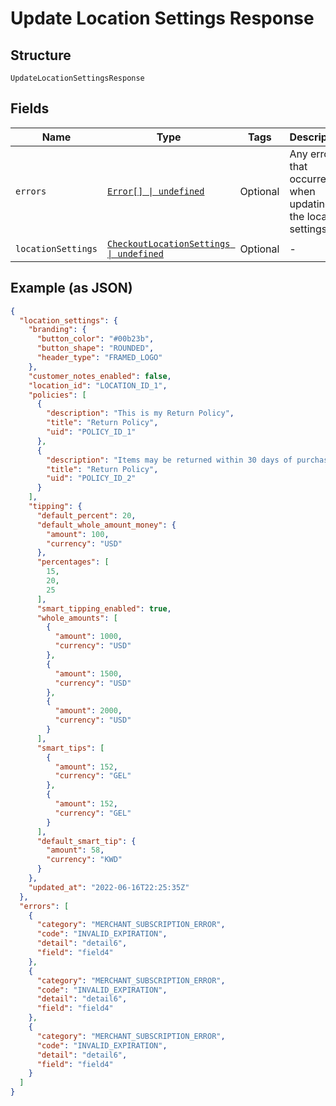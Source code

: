 
# Update Location Settings Response

## Structure

`UpdateLocationSettingsResponse`

## Fields

| Name | Type | Tags | Description |
|  --- | --- | --- | --- |
| `errors` | [`Error[] \| undefined`](../../doc/models/error.md) | Optional | Any errors that occurred when updating the location settings. |
| `locationSettings` | [`CheckoutLocationSettings \| undefined`](../../doc/models/checkout-location-settings.md) | Optional | - |

## Example (as JSON)

```json
{
  "location_settings": {
    "branding": {
      "button_color": "#00b23b",
      "button_shape": "ROUNDED",
      "header_type": "FRAMED_LOGO"
    },
    "customer_notes_enabled": false,
    "location_id": "LOCATION_ID_1",
    "policies": [
      {
        "description": "This is my Return Policy",
        "title": "Return Policy",
        "uid": "POLICY_ID_1"
      },
      {
        "description": "Items may be returned within 30 days of purchase.",
        "title": "Return Policy",
        "uid": "POLICY_ID_2"
      }
    ],
    "tipping": {
      "default_percent": 20,
      "default_whole_amount_money": {
        "amount": 100,
        "currency": "USD"
      },
      "percentages": [
        15,
        20,
        25
      ],
      "smart_tipping_enabled": true,
      "whole_amounts": [
        {
          "amount": 1000,
          "currency": "USD"
        },
        {
          "amount": 1500,
          "currency": "USD"
        },
        {
          "amount": 2000,
          "currency": "USD"
        }
      ],
      "smart_tips": [
        {
          "amount": 152,
          "currency": "GEL"
        },
        {
          "amount": 152,
          "currency": "GEL"
        }
      ],
      "default_smart_tip": {
        "amount": 58,
        "currency": "KWD"
      }
    },
    "updated_at": "2022-06-16T22:25:35Z"
  },
  "errors": [
    {
      "category": "MERCHANT_SUBSCRIPTION_ERROR",
      "code": "INVALID_EXPIRATION",
      "detail": "detail6",
      "field": "field4"
    },
    {
      "category": "MERCHANT_SUBSCRIPTION_ERROR",
      "code": "INVALID_EXPIRATION",
      "detail": "detail6",
      "field": "field4"
    },
    {
      "category": "MERCHANT_SUBSCRIPTION_ERROR",
      "code": "INVALID_EXPIRATION",
      "detail": "detail6",
      "field": "field4"
    }
  ]
}
```

